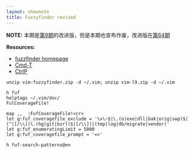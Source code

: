 ```yaml
---
layout: shownote
title: Fuzzyfinder revised
---
```

__NOTE:__ 本期是[第9期](http://haoduoshipin.com/episodes/9)的改进版，但是本期也宣布作废，改进版在[第64期](http://haoduoshipin.com/episodes/64)

__Resources:__

- [fuzzfinder homepage](http://www.vim.org/scripts/script.php?script_id=1984)
- [Cmd-T](https://wincent.com/products/command-t)
- [CtrlP](http://kien.github.com/ctrlp.vim/)

~~~
unzip vim-fuzzyfinder.zip -d ~/.vim; unzip vim-l9.zip -d ~/.vim
~~~

~~~
h fuf
helptags ~/.vim/doc/
FulCoverageFile!
~~~

~~~
map ,,  :FufCoverageFile!<cr>
let g:fuf_coveragefile_exclude = '\v\~$|\.(o|exe|dll|bak|orig|swp)$|(^|[/\\])\.(hg|git|bzr)($|[/\\])|(tmp|log|db/migrate|vendor)'
let g:fuf_enumeratingLimit = 5000
let g:fuf_coveragefile_prompt = '=>'
~~~

~~~
h fuf-search-patterns@en
~~~

